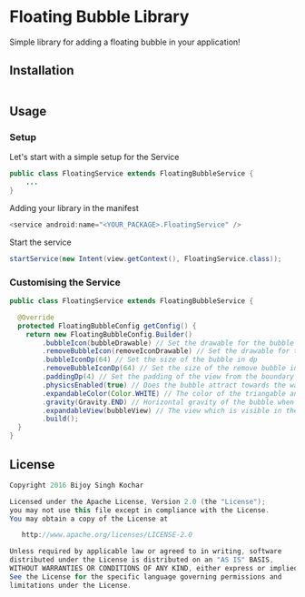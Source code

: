 # Floating Bubble Library
Simple library for adding a floating bubble in your application!

## Installation
```java

```

## Usage

### Setup
Let's start with a simple setup for the Service
```java
public class FloatingService extends FloatingBubbleService {
    ...
}
```

Adding your library in the manifest
```java
<service android:name="<YOUR_PACKAGE>.FloatingService" />
```

Start the service
```java
startService(new Intent(view.getContext(), FloatingService.class));
```

### Customising the Service
```java
public class FloatingService extends FloatingBubbleService {

  @Override
  protected FloatingBubbleConfig getConfig() {
    return new FloatingBubbleConfig.Builder()
        .bubbleIcon(bubbleDrawable) // Set the drawable for the bubble
        .removeBubbleIcon(removeIconDrawable) // Set the drawable for the remove bubble
        .bubbleIconDp(64) // Set the size of the bubble in dp
        .removeBubbleIconDp(64) // Set the size of the remove bubble in dp
        .paddingDp(4) // Set the padding of the view from the boundary
        .physicsEnabled(true) // Does the bubble attract towards the walls
        .expandableColor(Color.WHITE) // The color of the triangable and background of the layout
        .gravity(Gravity.END) // Horizontal gravity of the bubble when expanded
        .expandableView(bubbleView) // The view which is visible in the expanded view
        .build();
  }
}
```

## License
```java
Copyright 2016 Bijoy Singh Kochar

Licensed under the Apache License, Version 2.0 (the "License");
you may not use this file except in compliance with the License.
You may obtain a copy of the License at

   http://www.apache.org/licenses/LICENSE-2.0

Unless required by applicable law or agreed to in writing, software
distributed under the License is distributed on an "AS IS" BASIS,
WITHOUT WARRANTIES OR CONDITIONS OF ANY KIND, either express or implied.
See the License for the specific language governing permissions and
limitations under the License.
```